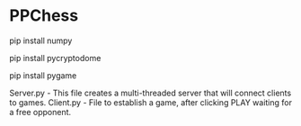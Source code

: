 # PPChess

pip install numpy

pip install pycryptodome

pip install pygame






Server.py - This file creates a multi-threaded server that will connect clients to games.
Client.py - File to establish a game, after clicking PLAY waiting for a free opponent.
